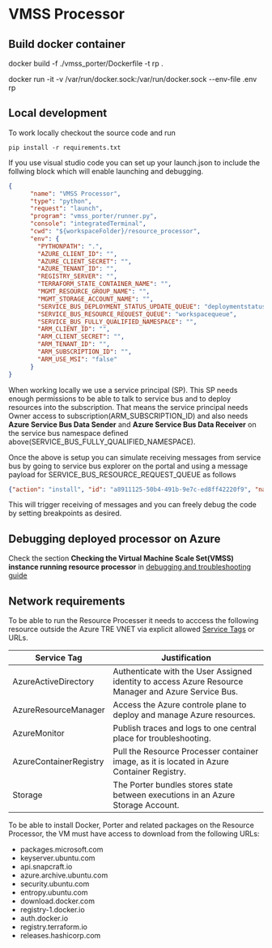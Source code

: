 # VMSS Processor

## Build docker container

docker build -f ./vmss_porter/Dockerfile -t rp .

docker run -it -v /var/run/docker.sock:/var/run/docker.sock  --env-file .env  rp

## Local development

To work locally checkout the source code and run

``pip install -r requirements.txt``

If you use visual studio code you can set up your launch.json to include the follwing block which will enable launching and debugging.

```json
{
      "name": "VMSS Processor",
      "type": "python",
      "request": "launch",
      "program": "vmss_porter/runner.py",
      "console": "integratedTerminal",
      "cwd": "${workspaceFolder}/resource_processor",
      "env": {
        "PYTHONPATH": ".",
        "AZURE_CLIENT_ID": "",
        "AZURE_CLIENT_SECRET": "",
        "AZURE_TENANT_ID": "",
        "REGISTRY_SERVER": "",
        "TERRAFORM_STATE_CONTAINER_NAME": "",
        "MGMT_RESOURCE_GROUP_NAME": "",
        "MGMT_STORAGE_ACCOUNT_NAME": "",
        "SERVICE_BUS_DEPLOYMENT_STATUS_UPDATE_QUEUE": "deploymentstatus",
        "SERVICE_BUS_RESOURCE_REQUEST_QUEUE": "workspacequeue",
        "SERVICE_BUS_FULLY_QUALIFIED_NAMESPACE": "",
        "ARM_CLIENT_ID": "",
        "ARM_CLIENT_SECRET": "",
        "ARM_TENANT_ID": "",
        "ARM_SUBSCRIPTION_ID": "",
        "ARM_USE_MSI": "false"
      }
}
```

When working locally we use a service principal (SP). This SP needs enough permissions to be able to talk to service bus and to deploy resources into the subscription. That means the service principal needs Owner access to subscription(ARM_SUBSCRIPTION_ID) and also needs **Azure Service Bus Data Sender** and **Azure Service Bus Data Receiver** on the service bus namespace defined above(SERVICE_BUS_FULLY_QUALIFIED_NAMESPACE).

Once the above is setup you can simulate receiving messages from service bus by going to service bus explorer on the portal and using a message payload for SERVICE_BUS_RESOURCE_REQUEST_QUEUE as follows

```json
{"action": "install", "id": "a8911125-50b4-491b-9e7c-ed8ff42220f9", "name": "tre-workspace-base", "version": "0.1.0", "parameters": {"azure_location": "westeurope", "workspace_id": "20f9", "tre_id": "myfavtre", "address_space": "192.168.3.0/24"}}
```

This will trigger receiving of messages and you can freely debug the code by setting breakpoints as desired.

## Debugging deployed processor on Azure

Check the section **Checking the Virtual Machine Scale Set(VMSS) instance running resource processor** in [debugging and troubleshooting guide](../../docs/ops_debugging_troubleshooting.md)

## Network requirements

To be able to run the Resource Processer it needs to acccess the following resource outside the Azure TRE VNET via explicit allowed [Service Tags](https://docs.microsoft.com/en-us/azure/virtual-network/service-tags-overview) or URLs.

| Service Tag | Justification |
| --- | --- |
| AzureActiveDirectory | Authenticate with the User Assigned identity to access Azure Resource Manager and Azure Service Bus. |
| AzureResourceManager | Access the Azure controle plane to deploy and manage Azure resources. |
| AzureMonitor | Publish traces and logs to one central place for troubleshooting. |
| AzureContainerRegistry | Pull the Resource Processer container image, as it is located in Azure Container Registry.  |
| Storage | The Porter bundles stores state between executions in an Azure Storage Account. |

To be able to install Docker, Porter and related packages on the Resource Processor, the VM must have access to download from the following URLs:

* packages.microsoft.com
* keyserver.ubuntu.com
* api.snapcraft.io
* azure.archive.ubuntu.com
* security.ubuntu.com
* entropy.ubuntu.com
* download.docker.com
* registry-1.docker.io
* auth.docker.io
* registry.terraform.io
* releases.hashicorp.com
